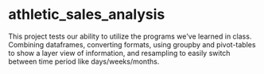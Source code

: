 # athletic_sales_analysis
This project tests our ability to utilize the programs we've learned in class. Combining dataframes, converting formats, using groupby and pivot-tables to show a layer view of information, and resampling to easily switch between time period like days/weeks/months. 
